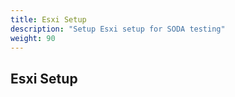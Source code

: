 ```yaml
---
title: Esxi Setup
description: "Setup Esxi setup for SODA testing"
weight: 90
---
```


## Esxi Setup
